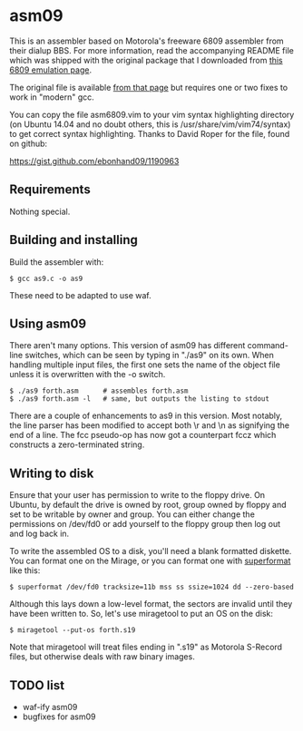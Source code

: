 asm09
=====

This is an assembler based on Motorola's freeware 6809 assembler from their dialup BBS.  For more information, read the accompanying README file which was shipped with the original package that I downloaded from [this 6809 emulation page](http://koti.mbnet.fi/~atjs/mc6809/).

The original file is available [from that page](http://koti.mbnet.fi/~atjs/mc6809/Assembler/asm09.tgz) but requires one or two fixes to work in "modern" gcc.

You can copy the file asm6809.vim to your vim syntax highlighting directory (on Ubuntu 14.04 and no doubt others, this is /usr/share/vim/vim74/syntax) to get correct syntax highlighting.  Thanks to David Roper for the file, found on github:

https://gist.github.com/ebonhand09/1190963


Requirements
-----------

Nothing special.

Building and installing
---------------------

Build the assembler with:

    $ gcc as9.c -o as9
    
These need to be adapted to use waf.

Using asm09
----------

There aren't many options.  This version of asm09 has different command-line switches, which can be seen by typing in "./as9" on its own.  When handling multiple input files, the first one sets the name of the object file unless it is overwritten with the -o switch. 

    $ ./as9 forth.asm      # assembles forth.asm
    $ ./as9 forth.asm -l   # same, but outputs the listing to stdout
    
There are a couple of enhancements to as9 in this version.  Most notably, the line parser has been modified to accept both \r and \n as signifying the end of a line.  The fcc pseudo-op has now got a counterpart fccz which constructs a zero-terminated string.
    
Writing to disk
-------------

Ensure that your user has permission to write to the floppy drive.  On Ubuntu, by default the drive is owned by root, group owned by floppy and set to be writable by owner and group.  You can either change the permissions on /dev/fd0 or add yourself to the floppy group then log out and log back in.

To write the assembled OS to a disk, you'll need a blank formatted diskette.  You can format one on the Mirage, or you can format one with [superformat](http://www.fdutils.linux.lu/) like this:

    $ superformat /dev/fd0 tracksize=11b mss ss ssize=1024 dd --zero-based
    
Although this lays down a low-level format, the sectors are invalid until they have been written to.  So, let's use miragetool to put an OS on the disk:

    $ miragetool --put-os forth.s19
    
Note that miragetool will treat files ending in ".s19" as Motorola S-Record files, but otherwise deals with raw binary images.

TODO list
--------

* waf-ify asm09 
* bugfixes for asm09
